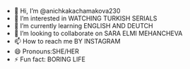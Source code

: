 - 👋 Hi, I’m @anichkakachamakova230
- 👀 I’m interested in WATCHING TURKISH SERIALS
- 🌱 I’m currently learning ENGLISH AND DEUTCH
- 💞️ I’m looking to collaborate on SARA ELMI MEHANCHEVA 
- 📫 How to reach me BY INSTAGRAM
- 😄 Pronouns:SHE/HER
- ⚡ Fun fact: BORING LIFE

<!---
anichkakachamakova230/anichkakachamakova230 is a ✨ special ✨ repository because its `README.md` (this file) appears on your GitHub profile.
You can click the Preview link to take a look at your changes.
--->
